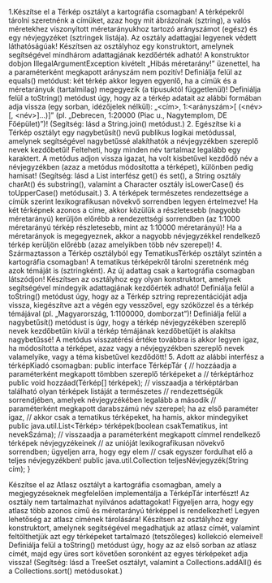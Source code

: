 1.Készítse el a Térkép osztályt a kartográfia csomagban! A térképekről tárolni szeretnénk a
címüket, azaz hogy mit ábrázolnak (sztring), a valós méretekhez viszonyított méretarányukhoz tartozó
arányszámot (egész) és egy névjegyzéket (sztringek listája). Az osztály adattagjai legyenek védett
láthatóságúak! Készítsen az osztályhoz egy konstruktort, amelynek segítségével mindhárom
adattagjának kezdőérték adható! A konstruktor dobjon IllegalArgumentException kivételt
„Hibás méretarány!” üzenettel, ha a paraméterként megkapott arányszám nem pozitív! Definiálja felül
az equals() metódust: két térkép akkor legyen egyenlő, ha a címük és a méretarányuk (tartalmilag)
megegyezik (a típusuktól függetlenül)! Definiálja felül a toString() metódust úgy, hogy az a térkép
adatait az alábbi formában adja vissza (egy sorban, idézőjelek nélkül):
„<cím>, 1:<arányszám>[ (<név>[, <név>]...)]” (pl. „Debrecen, 1:20000 (Piac u., Nagytemplom,
DE Főépület)”)! (Segítség: lásd a String.join() metódust.)
2. Egészítse ki a Térkép osztályt egy nagybetűsít() nevű publikus logikai metódussal, amelynek
segítségével nagybetűssé alakíthatók a névjegyzékben szereplő nevek kezdőbetűi! Felteheti, hogy
minden név tartalmaz legalább egy karaktert. A metódus adjon vissza igazat, ha volt kisbetűvel kezdődő
név a névjegyzékben (azaz a metódus módosította a térképet), különben pedig hamisat! (Segítség: lásd a
List interfész get() és set(), a String osztály charAt() és substring(), valamint a
Character osztály isLowerCase() és toUpperCase() metódusait.)
3. A térképek természetes rendezettsége a címük szerint lexikografikusan növekvő sorrendben legyen
értelmezve! Ha két térképnek azonos a címe, akkor közülük a részletesebb (nagyobb méretarányú)
kerüljön előrébb a rendezettségi sorrendben (az 1:1000 méretarányú térkép részletesebb, mint az
1:10000 méretarányú)! Ha a méretarányok is megegyeznek, akkor a nagyobb névjegyzékkel rendelkező
térkép kerüljön előrébb (azaz amelyikben több név szerepel)!
4. Származtasson a Térkép osztályból egy TematikusTérkép osztályt szintén a kartográfia
csomagban! A tematikus térképekről tárolni szeretnénk még azok témáját is (sztringként). Az új adattag
csak a kartográfia csomagban látszódjon! Készítsen az osztályhoz egy olyan konstruktort,
amelynek segítségével mindegyik adattagjának kezdőérték adható! Definiálja felül a toString()
metódust úgy, hogy az a Térkép sztring reprezentációját adja vissza, kiegészítve azt a végén egy
vesszővel, egy szóközzel és a térkép témájával (pl. „Magyarország, 1:1100000, domborzat”)! Definiálja
felül a nagybetűsít() metódust is úgy, hogy a térkép névjegyzékében szereplő nevek kezdőbetűin
kívül a térkép témájának kezdőbetűjét is alakítsa nagybetűssé! A metódus visszatérési értéke továbbra is
akkor legyen igaz, ha módosította a térképet, azaz vagy a névjegyzékben szereplő nevek valamelyike,
vagy a téma kisbetűvel kezdődött!
5. Adott az alábbi interfész a térképKiadó csomagban:
public interface TérképTár
{
// hozzáadja a paraméterként megkapott tömbben szereplő térképeket a
// térképtárhoz
public void hozzáad(Térkép[] térképek);
// visszaadja a térképtárban található olyan térképek listáját a természetes
// rendezettségük sorrendjében, amelyek névjegyzékében legalább a második
// paraméterként megkapott darabszámú név szerepel; ha az első paraméter igaz,
// akkor csak a tematikus térképeket, ha hamis, akkor mindegyiket
public java.util.List<Térkép> térképek(boolean csakTematikus, int nevekSzáma);
// visszaadja a paraméterként megkapott címmel rendelkező térképek névjegyzékeinek
// az unióját lexikografikusan növekvő sorrendben; ügyeljen arra, hogy egy elem
// csak egyszer fordulhat elő a teljes névjegyzékben!
public java.util.Collection<String> teljesNévjegyzék(String cím);
}

Készítse el az Atlasz osztályt a kartográfia csomagban, amely a megjegyzéseknek megfelelően
implementálja a TérképTár interfészt! Az osztály nem tartalmazhat nyilvános adattagokat! Figyeljen
arra, hogy egy atlasz több azonos című és méretarányú térképpel is rendelkezhet! Legyen lehetőség az
atlasz címének tárolására! Készítsen az osztályhoz egy konstruktort, amelynek segítségével megadhatjuk
az atlasz címét, valamint feltölthetjük azt egy térképeket tartalmazó (tetszőleges) kollekció elemeivel!
Definiálja felül a toString() metódust úgy, hogy az az első sorban az atlasz címét, majd egy üres
sort követően soronként az egyes térképeket adja vissza! (Segítség: lásd a TreeSet osztályt, valamint a
Collections.addAll() és a Collections.sort() metódusokat.)
